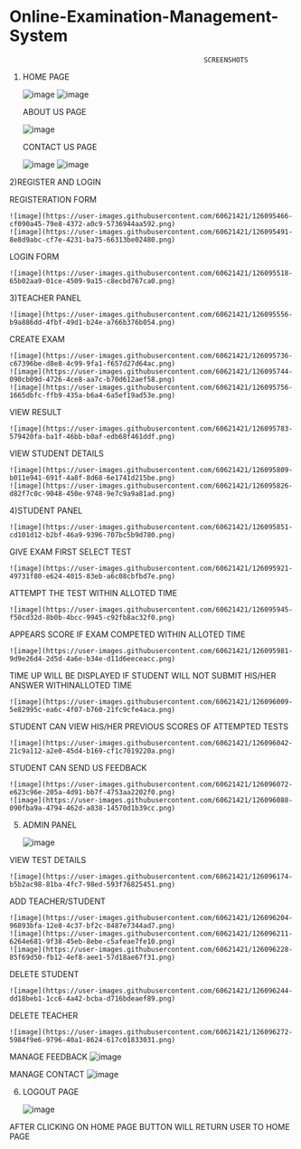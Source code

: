 # Online-Examination-Management-System
                                                    SCREENSHOTS
1) HOME PAGE

      ![image](https://user-images.githubusercontent.com/60621421/126095276-60919414-aeb1-42cb-b48c-e6593368c449.png)
      ![image](https://user-images.githubusercontent.com/60621421/126095344-1b37f527-b76a-48d5-9e54-237942d7708d.png)

    ABOUT US PAGE
  
      ![image](https://user-images.githubusercontent.com/60621421/126095361-e6240f94-8bd6-449a-b0a8-c19a0430064d.png)
  
    CONTACT US PAGE
  
      ![image](https://user-images.githubusercontent.com/60621421/126095417-6f804469-284a-4539-aa1e-2af04cc68a9e.png)
      ![image](https://user-images.githubusercontent.com/60621421/126095424-86466807-c368-4299-bc01-61385d8e3da7.png)

2)REGISTER AND LOGIN
  
  REGISTERATION FORM
  
    ![image](https://user-images.githubusercontent.com/60621421/126095466-cf090a45-79e8-4372-a0c9-5736944aa592.png)
    ![image](https://user-images.githubusercontent.com/60621421/126095491-8e8d9abc-cf7e-4231-ba75-66313be02480.png)
  
  LOGIN FORM
  
    ![image](https://user-images.githubusercontent.com/60621421/126095518-65b02aa9-01ce-4509-9a15-c8ecbd767ca0.png)

3)TEACHER PANEL

    ![image](https://user-images.githubusercontent.com/60621421/126095556-b9a886dd-4fbf-49d1-b24e-a766b376b054.png)

  CREATE EXAM

    ![image](https://user-images.githubusercontent.com/60621421/126095736-c67396be-d8e8-4c99-9fa1-f657d27d64ac.png)
    ![image](https://user-images.githubusercontent.com/60621421/126095744-090cb09d-4726-4ce8-aa7c-b70d612aef58.png)
    ![image](https://user-images.githubusercontent.com/60621421/126095756-1665dbfc-ffb9-435a-b6a4-6a5ef19ad53e.png)

  VIEW RESULT

    ![image](https://user-images.githubusercontent.com/60621421/126095783-579420fa-ba1f-46bb-b0af-edb68f461ddf.png)

  VIEW STUDENT DETAILS

    ![image](https://user-images.githubusercontent.com/60621421/126095809-b011e941-691f-4a8f-8d68-6e1741d215be.png)
    ![image](https://user-images.githubusercontent.com/60621421/126095826-d82f7c0c-9048-450e-9748-9e7c9a9a81ad.png)

 4)STUDENT PANEL

    ![image](https://user-images.githubusercontent.com/60621421/126095851-cd101d12-b2bf-46a9-9396-707bc5b9d780.png)

   GIVE EXAM
   FIRST SELECT TEST 

    ![image](https://user-images.githubusercontent.com/60621421/126095921-49731f80-e624-4015-83eb-a6c08cbfbd7e.png)

  ATTEMPT THE TEST WITHIN ALLOTED TIME

    ![image](https://user-images.githubusercontent.com/60621421/126095945-f50cd32d-8b0b-4bcc-9945-c92fb8ac32f0.png)

  APPEARS SCORE IF EXAM COMPETED WITHIN ALLOTED TIME

    ![image](https://user-images.githubusercontent.com/60621421/126095981-9d9e26d4-2d5d-4a6e-b34e-d11d6eeceacc.png)

  TIME UP WILL BE DISPLAYED IF STUDENT WILL NOT SUBMIT HIS/HER ANSWER WITHINALLOTED TIME

    ![image](https://user-images.githubusercontent.com/60621421/126096009-5e82995c-ea6c-4f07-b760-21fc9cfe4aca.png)

  STUDENT CAN VIEW HIS/HER PREVIOUS SCORES OF ATTEMPTED TESTS

    ![image](https://user-images.githubusercontent.com/60621421/126096042-21c9a112-a2e0-45d4-b169-cf1c7019220a.png)

  STUDENT CAN SEND US FEEDBACK

    ![image](https://user-images.githubusercontent.com/60621421/126096072-e623c96e-205a-4d91-bb7f-4753aa2202f0.png)
    ![image](https://user-images.githubusercontent.com/60621421/126096088-090fba9a-4794-462d-a838-14570d1b39cc.png)

5) ADMIN PANEL

    ![image](https://user-images.githubusercontent.com/60621421/126096137-3ae74289-128e-45ce-af5f-4f4abb0fb179.png)

  VIEW TEST DETAILS

    ![image](https://user-images.githubusercontent.com/60621421/126096174-b5b2ac98-81ba-4fc7-98ed-593f76825451.png)

  ADD TEACHER/STUDENT

    ![image](https://user-images.githubusercontent.com/60621421/126096204-96893bfa-12e8-4c37-bf2c-8487e7344ad7.png)
    ![image](https://user-images.githubusercontent.com/60621421/126096211-6264e681-9f38-45eb-8ebe-c5afeae7fe10.png)
    ![image](https://user-images.githubusercontent.com/60621421/126096228-85f69d50-fb12-4ef8-aee1-57d18ae67f31.png)

  DELETE STUDENT

    ![image](https://user-images.githubusercontent.com/60621421/126096244-dd18beb1-1cc6-4a42-bcba-d716bdeaef89.png)

  DELETE TEACHER

    ![image](https://user-images.githubusercontent.com/60621421/126096272-5984f9e6-9796-40a1-8624-617c01833031.png)

  MANAGE FEEDBACK
    ![image](https://user-images.githubusercontent.com/60621421/126096297-acf3e9d0-8803-46e9-a578-738a0958a5f9.png)

  MANAGE CONTACT
    ![image](https://user-images.githubusercontent.com/60621421/126096313-7a4c82eb-c126-4b29-a0b4-39e6d536b681.png)

6) LOGOUT PAGE

    ![image](https://user-images.githubusercontent.com/60621421/126096354-3068d273-f22f-452b-94dd-9ecbb7bebcb5.png)
    
  AFTER CLICKING ON HOME PAGE BUTTON WILL RETURN USER TO HOME PAGE
